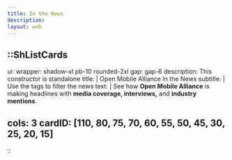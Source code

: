 ```yaml
---
title: In the News
description:
layout: web
---
```


::ShListCards
---
ui:
    wrapper: shadow-xl pb-10 rounded-2xl
    gap: gap-6
description: This constructor is standalone
title: |
    Open Mobile Alliance In the News 
subtitle: |
    Use the tags to filter the news
text: |
    See how **Open Mobile Alliance** is making headlines with **media coverage, interviews,** and **industry mentions**.  

cols: 3
cardID: [110, 80, 75, 70, 60, 55, 50, 45, 30, 25, 20, 15]
---
::